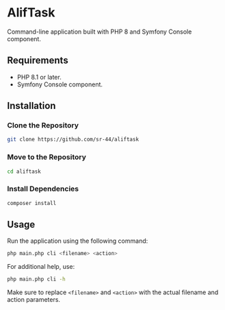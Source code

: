 # AlifTask

Command-line application built with PHP 8 and Symfony Console component.

## Requirements

- PHP 8.1 or later.
- Symfony Console component.

## Installation

### Clone the Repository

```bash
git clone https://github.com/sr-44/aliftask
```

### Move to the Repository

```bash
cd aliftask
```

### Install Dependencies

```bash
composer install
```

## Usage

Run the application using the following command:

```bash
php main.php cli <filename> <action>
```

For additional help, use:

```bash
php main.php cli -h
```

Make sure to replace `<filename>` and `<action>` with the actual filename and action parameters.
